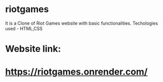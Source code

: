 # riotgames
It is a Clone of Riot Games website with basic functionalities.
Techologies used - HTML,CSS
# Website link:
 # https://riotgames.onrender.com/
